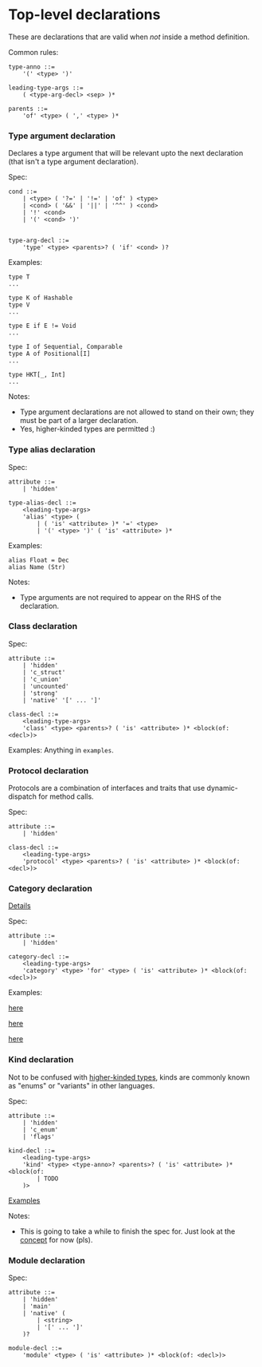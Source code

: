 # Top-level declarations
These are declarations that are valid when *not* inside a method definition.

Common rules:
```antlr
type-anno ::=
	'(' <type> ')'

leading-type-args ::=
	( <type-arg-decl> <sep> )*

parents ::=
	'of' <type> ( ',' <type> )*
```

### Type argument declaration
Declares a type argument that will be relevant upto the next declaration (that isn't a type argument declaration).

Spec:
```antlr
cond ::=
	| <type> ( '?=' | '!=' | 'of' ) <type>
	| <cond> ( '&&' | '||' | '^^' ) <cond>
	| '!' <cond>
	| '(' <cond> ')'


type-arg-decl ::=
	'type' <type> <parents>? ( 'if' <cond> )?
```

Examples:
```
type T
...

type K of Hashable
type V
...

type E if E != Void
...

type I of Sequential, Comparable
type A of Positional[I]
...

type HKT[_, Int]
...
```

Notes:
- Type argument declarations are not allowed to stand on their own; they must be part of a larger declaration.
- Yes, higher-kinded types are permitted :)

### Type alias declaration
Spec:
```antlr
attribute ::=
	| 'hidden'

type-alias-decl ::=
	<leading-type-args>
	'alias' <type> (
		| ( 'is' <attribute> )* '=' <type>
		| '(' <type> ')' ( 'is' <attribute> )*
```

Examples:
```antlr
alias Float = Dec
alias Name (Str)
```

Notes:
- Type arguments are not required to appear on the RHS of the declaration.

### Class declaration
Spec:
```antlr
attribute ::=
	| 'hidden'
	| 'c_struct'
	| 'c_union'
	| 'uncounted'
	| 'strong'
	| 'native' '[' ... ']'

class-decl ::=
	<leading-type-args>
	'class' <type> <parents>? ( 'is' <attribute> )* <block(of: <decl>)>
```

Examples: Anything in `examples`.

### Protocol declaration
Protocols are a combination of interfaces and traits that use dynamic-dispatch for method calls.

Spec:
```antlr
attribute ::=
	| 'hidden'

class-decl ::=
	<leading-type-args>
	'protocol' <type> <parents>? ( 'is' <attribute> )* <block(of: <decl>)>
```

### Category declaration
[Details](../concepts/categories/categories.md)

Spec:
```antlr
attribute ::=
	| 'hidden'

category-decl ::=
	<leading-type-args>
	'category' <type> 'for' <type> ( 'is' <attribute> )* <block(of: <decl>)>
```

Examples:

[here](../concepts/categories/Fractions/Int+Fractions.star)

[here](../concepts/categories/Fractions/Dec+Fractions.star)

[here](../concepts/categories/Fractions/Real+Fractions.star)

### Kind declaration
Not to be confused with [higher-kinded types](https://en.wikipedia.org/wiki/Kind_(type_theory)), kinds are commonly known as "enums" or "variants" in other languages.

Spec:
```antlr
attribute ::=
	| 'hidden'
	| 'c_enum'
	| 'flags'

kind-decl ::=
	<leading-type-args>
	'kind' <type> <type-anno>? <parents>? ( 'is' <attribute> )* <block(of:
		| TODO
	)>
```

[Examples](../concepts/kinds/kinds.md)

Notes:
- This is going to take a while to finish the spec for. Just look at the [concept](../concepts/kinds/kinds.md) for now (pls).

### Module declaration
Spec:
```antlr
attribute ::=
	| 'hidden'
	| 'main'
	| 'native' (
		| <string>
		| '[' ... ']'
	)?

module-decl ::=
	'module' <type> ( 'is' <attribute> )* <block(of: <decl>)>
```